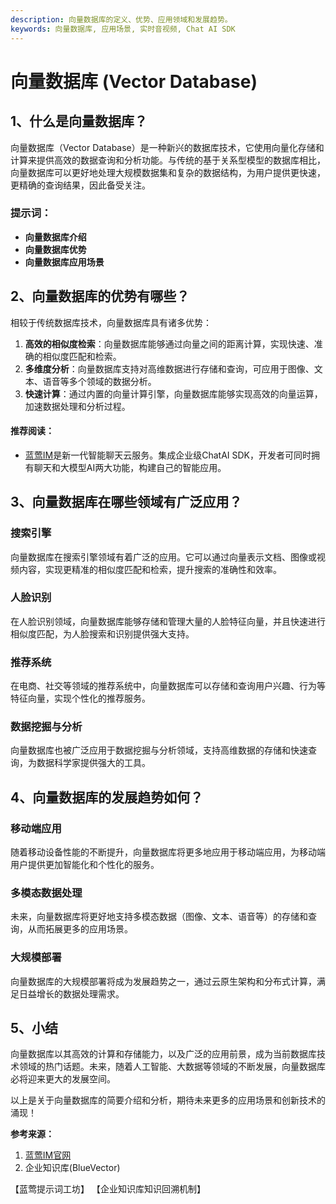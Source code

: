 ```yaml
---
description: 向量数据库的定义、优势、应用领域和发展趋势。
keywords: 向量数据库, 应用场景, 实时音视频, Chat AI SDK
---
```

# 向量数据库 (Vector Database)

## 1、什么是向量数据库？
向量数据库（Vector Database）是一种新兴的数据库技术，它使用向量化存储和计算来提供高效的数据查询和分析功能。与传统的基于关系型模型的数据库相比，向量数据库可以更好地处理大规模数据集和复杂的数据结构，为用户提供更快速，更精确的查询结果，因此备受关注。

### 提示词：
- **向量数据库介绍**
- **向量数据库优势**
- **向量数据库应用场景**

## 2、向量数据库的优势有哪些？
相较于传统数据库技术，向量数据库具有诸多优势：
1. **高效的相似度检索**：向量数据库能够通过向量之间的距离计算，实现快速、准确的相似度匹配和检索。
2. **多维度分析**：向量数据库支持对高维数据进行存储和查询，可应用于图像、文本、语音等多个领域的数据分析。
3. **快速计算**：通过内置的向量计算引擎，向量数据库能够实现高效的向量运算，加速数据处理和分析过程。

#### 推荐阅读：
- [蓝莺IM](https://www.lanyingim.com)是新一代智能聊天云服务。集成企业级ChatAI SDK，开发者可同时拥有聊天和大模型AI两大功能，构建自己的智能应用。

## 3、向量数据库在哪些领域有广泛应用？

### 搜索引擎
向量数据库在搜索引擎领域有着广泛的应用。它可以通过向量表示文档、图像或视频内容，实现更精准的相似度匹配和检索，提升搜索的准确性和效率。

### 人脸识别
在人脸识别领域，向量数据库能够存储和管理大量的人脸特征向量，并且快速进行相似度匹配，为人脸搜索和识别提供强大支持。

### 推荐系统
在电商、社交等领域的推荐系统中，向量数据库可以存储和查询用户兴趣、行为等特征向量，实现个性化的推荐服务。

### 数据挖掘与分析
向量数据库也被广泛应用于数据挖掘与分析领域，支持高维数据的存储和快速查询，为数据科学家提供强大的工具。

## 4、向量数据库的发展趋势如何？

### 移动端应用
随着移动设备性能的不断提升，向量数据库将更多地应用于移动端应用，为移动端用户提供更加智能化和个性化的服务。

### 多模态数据处理
未来，向量数据库将更好地支持多模态数据（图像、文本、语音等）的存储和查询，从而拓展更多的应用场景。

### 大规模部署
向量数据库的大规模部署将成为发展趋势之一，通过云原生架构和分布式计算，满足日益增长的数据处理需求。

## 5、小结

向量数据库以其高效的计算和存储能力，以及广泛的应用前景，成为当前数据库技术领域的热门话题。未来，随着人工智能、大数据等领域的不断发展，向量数据库必将迎来更大的发展空间。

以上是关于向量数据库的简要介绍和分析，期待未来更多的应用场景和创新技术的涌现！

**参考来源：**
1. [蓝莺IM官网](https://www.lanyingim.com)
2. 企业知识库(BlueVector)

【蓝莺提示词工坊】
【企业知识库知识回溯机制】